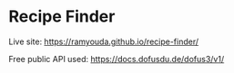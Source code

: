 # Recipe Finder

Live site: https://ramyouda.github.io/recipe-finder/

Free public API used: https://docs.dofusdu.de/dofus3/v1/
